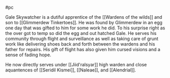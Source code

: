 #pc

Gale Skywatcher is a dutiful apprentice of the [[Wardens of the wilds]] and son to [[Glimmerdew Tinkertoes]]. He was found by Glimmerdew in an egg one day that was gifted to him for some work he did. To his surprise right as the over got to temp so did the egg and out hatched Gale. He serves his community through flight and surveillance as well as taking care of grunt work like delivering shoes back and forth between the wardens and his father for repairs. His gift of flight has also given him cursed visions and a sense of fading hope. 

He now directly serves under [[Jiid'ralsyar]] high warden and close aquantences of [[Seridil Kismei]], [[Naleae]], and [[Alendrial]].